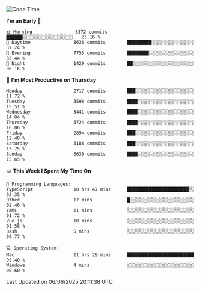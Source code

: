 <!--START_SECTION:waka-->
![Code Time](http://img.shields.io/badge/Code%20Time-5%2C144%20hrs%207%20mins-blue)

**I'm an Early 🐤** 

```text
🌞 Morning                5372 commits        ██████░░░░░░░░░░░░░░░░░░░   23.16 % 
🌆 Daytime                8636 commits        █████████░░░░░░░░░░░░░░░░   37.24 % 
🌃 Evening                7755 commits        ████████░░░░░░░░░░░░░░░░░   33.44 % 
🌙 Night                  1429 commits        ██░░░░░░░░░░░░░░░░░░░░░░░   06.16 % 
```
📅 **I'm Most Productive on Thursday** 

```text
Monday                   2717 commits        ███░░░░░░░░░░░░░░░░░░░░░░   11.72 % 
Tuesday                  3598 commits        ████░░░░░░░░░░░░░░░░░░░░░   15.51 % 
Wednesday                3441 commits        ████░░░░░░░░░░░░░░░░░░░░░   14.84 % 
Thursday                 3724 commits        ████░░░░░░░░░░░░░░░░░░░░░   16.06 % 
Friday                   2894 commits        ███░░░░░░░░░░░░░░░░░░░░░░   12.48 % 
Saturday                 3188 commits        ███░░░░░░░░░░░░░░░░░░░░░░   13.75 % 
Sunday                   3630 commits        ████░░░░░░░░░░░░░░░░░░░░░   15.65 % 
```


📊 **This Week I Spent My Time On** 

```text
💬 Programming Languages: 
TypeScript               10 hrs 47 mins      ███████████████████████░░   93.35 % 
Other                    17 mins             █░░░░░░░░░░░░░░░░░░░░░░░░   02.46 % 
YAML                     11 mins             ░░░░░░░░░░░░░░░░░░░░░░░░░   01.72 % 
Vue.js                   10 mins             ░░░░░░░░░░░░░░░░░░░░░░░░░   01.58 % 
Bash                     5 mins              ░░░░░░░░░░░░░░░░░░░░░░░░░   00.77 % 

💻 Operating System: 
Mac                      11 hrs 29 mins      █████████████████████████   99.40 % 
Windows                  4 mins              ░░░░░░░░░░░░░░░░░░░░░░░░░   00.60 % 
```


 Last Updated on 06/06/2025 20:11:38 UTC
<!--END_SECTION:waka-->
